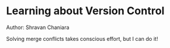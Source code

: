 # Learning about Version Control
Author: Shravan Chaniara 

Solving merge conflicts takes conscious effort, but I can do it!
